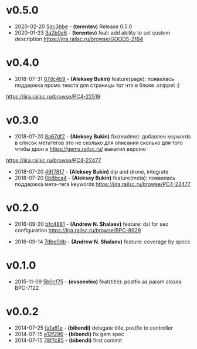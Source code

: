 # v0.5.0

* 2020-02-20 [5dc3bbe](../../commit/5dc3bbe) - __(terentev)__ Release 0.5.0 
* 2020-01-23 [3a2b0e6](../../commit/3a2b0e6) - __(terentev)__ feat: add ability to set custom description 
https://jira.railsc.ru/browse/GOODS-2164

# v0.4.0

* 2018-07-31 [87dc4b9](../../commit/87dc4b9) - __(Aleksey Bukin)__ feature(page): появилась поддержка промо текста для страницы 
тот что в блоке .snippet :)

https://jira.railsc.ru/browse/PC4-22519

# v0.3.0

* 2018-07-20 [8a67df2](../../commit/8a67df2) - __(Aleksey Bukin)__ fix(readme): добавлен keywords в список метатегов 
это не сколько для описания сколько для того чтобы дрон в https://gems.railsc.ru/ выкатил версию

https://jira.railsc.ru/browse/PC4-22477

* 2018-07-20 [49f7817](../../commit/49f7817) - __(Aleksey Bukin)__ dip and drone, integrate 
* 2018-07-20 [0b8bca4](../../commit/0b8bca4) - __(Aleksey Bukin)__ feature(meta): появилась поддержка мета-тега keywords 
https://jira.railsc.ru/browse/PC4-22477

# v0.2.0

* 2016-09-20 [bfc4881](../../commit/bfc4881) - __(Andrew N. Shalaev)__ feature: dsl for seo configuration 
https://jira.railsc.ru/browse/BPC-8929

* 2016-09-14 [7dbe0db](../../commit/7dbe0db) - __(Andrew N. Shalaev)__ feature: coverage by specs 

# v0.1.0

* 2015-11-09 [5b0cf75](../../commit/5b0cf75) - __(evseevleo)__ feat(title): postfix as param 
closes BPC-7122

# v0.0.2

* 2014-07-25 [fa1a61e](../../commit/fa1a61e) - __(bibendi)__ delegate title_postfix to controller 
* 2014-07-15 [e12f296](../../commit/e12f296) - __(bibendi)__ fix gem spec 
* 2014-07-15 [78f7c85](../../commit/78f7c85) - __(bibendi)__ first commit 
